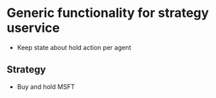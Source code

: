# Generic functionality for strategy uservice
- Keep state about hold action per agent

## Strategy
- Buy and hold MSFT